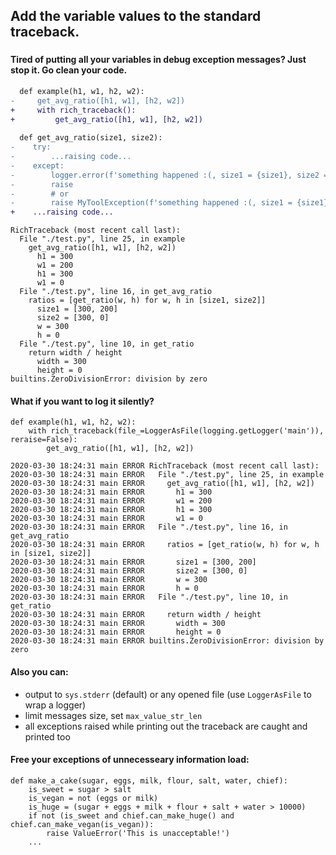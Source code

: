 ## Add the variable values to the standard traceback.

### 
###
###

#### Tired of putting all your variables in debug exception messages? Just stop it. Go clean your code.

```diff
  def example(h1, w1, h2, w2):
-     get_avg_ratio([h1, w1], [h2, w2])  
+     with rich_traceback():
+         get_avg_ratio([h1, w1], [h2, w2])
          
  def get_avg_ratio(size1, size2):
-    try:
-        ...raising code...
-    except:
-        logger.error(f'something happened :(, size1 = {size1}, size2 = {size2}')
-        raise
-        # or
-        raise MyToolException(f'something happened :(, size1 = {size1}, size2 = {size2}')
+    ...raising code...
```

```
RichTraceback (most recent call last):
  File "./test.py", line 25, in example
    get_avg_ratio([h1, w1], [h2, w2])
      h1 = 300
      w1 = 200
      h1 = 300
      w1 = 0
  File "./test.py", line 16, in get_avg_ratio
    ratios = [get_ratio(w, h) for w, h in [size1, size2]]
      size1 = [300, 200]
      size2 = [300, 0]
      w = 300
      h = 0
  File "./test.py", line 10, in get_ratio
    return width / height
      width = 300
      height = 0
builtins.ZeroDivisionError: division by zero
```

#### What if you want to log it silently?

```
def example(h1, w1, h2, w2):
    with rich_traceback(file_=LoggerAsFile(logging.getLogger('main')), reraise=False):
        get_avg_ratio([h1, w1], [h2, w2])
```

```
2020-03-30 18:24:31 main ERROR RichTraceback (most recent call last):
2020-03-30 18:24:31 main ERROR   File "./test.py", line 25, in example
2020-03-30 18:24:31 main ERROR     get_avg_ratio([h1, w1], [h2, w2])
2020-03-30 18:24:31 main ERROR       h1 = 300
2020-03-30 18:24:31 main ERROR       w1 = 200
2020-03-30 18:24:31 main ERROR       h1 = 300
2020-03-30 18:24:31 main ERROR       w1 = 0
2020-03-30 18:24:31 main ERROR   File "./test.py", line 16, in get_avg_ratio
2020-03-30 18:24:31 main ERROR     ratios = [get_ratio(w, h) for w, h in [size1, size2]]
2020-03-30 18:24:31 main ERROR       size1 = [300, 200]
2020-03-30 18:24:31 main ERROR       size2 = [300, 0]
2020-03-30 18:24:31 main ERROR       w = 300
2020-03-30 18:24:31 main ERROR       h = 0
2020-03-30 18:24:31 main ERROR   File "./test.py", line 10, in get_ratio
2020-03-30 18:24:31 main ERROR     return width / height
2020-03-30 18:24:31 main ERROR       width = 300
2020-03-30 18:24:31 main ERROR       height = 0
2020-03-30 18:24:31 main ERROR builtins.ZeroDivisionError: division by zero
```

#### Also you can:

* output to `sys.stderr` (default) or any opened file (use `LoggerAsFile` to wrap a logger)
* limit messages size, set `max_value_str_len`
* all exceptions raised while printing out the traceback are caught and printed too

#### Free your exceptions of unnecesseary information load:

```
def make_a_cake(sugar, eggs, milk, flour, salt, water, chief):
    is_sweet = sugar > salt
    is_vegan = not (eggs or milk)
    is_huge = (sugar + eggs + milk + flour + salt + water > 10000)
    if not (is_sweet and chief.can_make_huge() and chief.can_make_vegan(is_vegan)):
        raise ValueError('This is unacceptable!')
    ...
```
